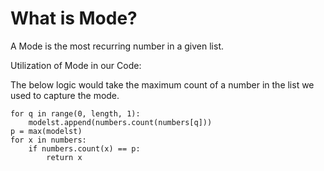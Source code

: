 # What is Mode?

A Mode is the most recurring number in a given list.

Utilization of Mode in our Code: 

The below logic would take the maximum count of a number in the list we used to capture the mode.

    for q in range(0, length, 1):
        modelst.append(numbers.count(numbers[q]))
    p = max(modelst)
    for x in numbers:
        if numbers.count(x) == p:
            return x
